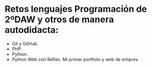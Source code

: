 # Retos lenguajes Programación de 2ºDAW y otros de manera autodidacta:

- Git y GitHub.
- PHP.
- Python.
- Python Web con Reflex. Mi primer portfolio y web de enlaces.
